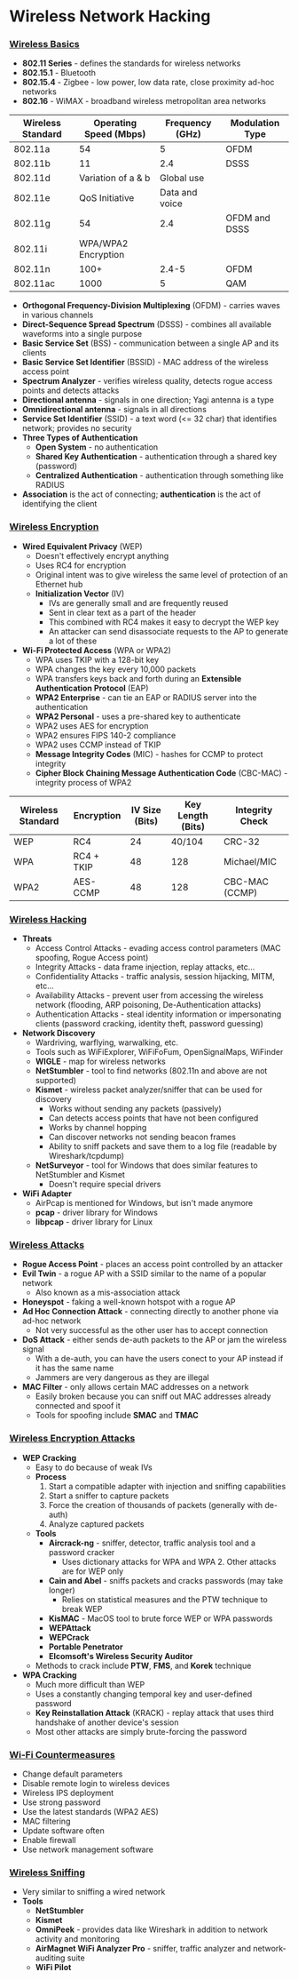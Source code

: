 # Wireless Network Hacking

### <u>Wireless Basics</u>

- **802.11 Series** - defines the standards for wireless networks
- **802.15.1** - Bluetooth
- **802.15.4** - Zigbee - low power, low data rate, close proximity ad-hoc networks
- **802.16** - WiMAX - broadband wireless metropolitan area networks

| Wireless Standard | Operating Speed (Mbps) | Frequency (GHz) | Modulation Type |
|-------------------|------------------------|-----------------|-----------------|
| 802.11a           | 54                     | 5               | OFDM            |
| 802.11b           | 11                     | 2.4             | DSSS            |
| 802.11d           | Variation of a & b     | Global use      |                 |
| 802.11e           | QoS Initiative         | Data and voice  |                 |
| 802.11g           | 54                     | 2.4             | OFDM and DSSS   |
| 802.11i           | WPA/WPA2 Encryption    |                 |                 |
| 802.11n           | 100+                   | 2.4-5           | OFDM            |
| 802.11ac          | 1000                   | 5               | QAM             |

- **Orthogonal Frequency-Division Multiplexing** (OFDM) - carries waves in various channels
- **Direct-Sequence Spread Spectrum** (DSSS) - combines all available waveforms into a single purpose
- **Basic Service Set** (BSS) - communication between a single AP and its clients
- **Basic Service Set Identifier** (BSSID) - MAC address of the wireless access point
- **Spectrum Analyzer** - verifies wireless quality, detects rogue access points and detects attacks
- **Directional antenna** - signals in one direction; Yagi antenna is a type
- **Omnidirectional antenna** - signals in all directions
- **Service Set Identifier** (SSID) - a text word (<= 32 char) that identifies network; provides no security
- **Three Types of Authentication**
  - **Open System** - no authentication
  - **Shared Key Authentication** - authentication through a shared key (password)
  - **Centralized Authentication** - authentication through something like RADIUS
- **Association** is the act of connecting; **authentication** is the act of identifying the client

### <u>Wireless Encryption</u>

- **Wired Equivalent Privacy** (WEP)
  - Doesn't effectively encrypt anything
  - Uses RC4 for encryption
  - Original intent was to give wireless the same level of protection of an Ethernet hub
  - **Initialization Vector** (IV)
  	- IVs are generally small and are frequently reused
  	- Sent in clear text as a part of the header
  	- This combined with RC4 makes it easy to decrypt the WEP key
  	- An attacker can send disassociate requests to the AP to generate a lot of these
- **Wi-Fi Protected Access** (WPA or WPA2)
  - WPA uses TKIP with a 128-bit key
  - WPA changes the key every 10,000 packets
  - WPA transfers keys back and forth during an **Extensible Authentication Protocol** (EAP)
  - **WPA2 Enterprise** - can tie an EAP or RADIUS server into the authentication
  - **WPA2 Personal** - uses a pre-shared key to authenticate
  - WPA2 uses AES for encryption
  - WPA2 ensures FIPS 140-2 compliance
  - WPA2 uses CCMP instead of TKIP
  - **Message Integrity Codes** (MIC) - hashes for CCMP to protect integrity
  - **Cipher Block Chaining Message Authentication Code** (CBC-MAC) - integrity process of WPA2

| Wireless Standard | Encryption | IV Size (Bits) | Key Length (Bits) | Integrity Check |
|-------------------|------------|----------------|-------------------|-----------------|
| WEP               | RC4        | 24             | 40/104            | CRC-32          |
| WPA               | RC4 + TKIP | 48             | 128               | Michael/MIC     |
| WPA2              | AES-CCMP   | 48             | 128               | CBC-MAC (CCMP)  |

### <u>Wireless Hacking</u>

- **Threats**
  - Access Control Attacks - evading access control parameters (MAC spoofing, Rogue Access point)
  - Integrity Attacks - data frame injection, replay attacks, etc...
  - Confidentiality Attacks - traffic analysis, session hijacking, MITM, etc...
  - Availability Attacks - prevent user from accessing the wireless network (flooding, ARP poisoning, De-Authentication attacks)
  - Authentication Attacks - steal identity information or impersonating clients (password cracking, identity theft, password guessing)
- **Network Discovery**
  - Wardriving, warflying, warwalking, etc.
  - Tools such as WiFiExplorer, WiFiFoFum, OpenSignalMaps, WiFinder
  - **WIGLE** - map for wireless networks
  - **NetStumbler** - tool to find networks (802.11n and above are not supported) 
  - **Kismet** - wireless packet analyzer/sniffer that can be used for discovery
  	- Works without sending any packets (passively)
  	- Can detects access points that have not been configured
  	- Works by channel hopping
  	- Can discover networks not sending beacon frames
  	- Ability to sniff packets and save them to  a log file (readable by Wireshark/tcpdump)
  - **NetSurveyor** - tool for Windows that does similar features to NetStumbler and Kismet
  	- Doesn't require special drivers
- **WiFi Adapter**
  - AirPcap is mentioned for Windows, but isn't made anymore
  - **pcap** - driver library for Windows
  - **libpcap** - driver library for Linux

### <u>Wireless Attacks</u>

- **Rogue Access Point** - places an access point controlled by an attacker
- **Evil Twin** - a rogue AP with a SSID similar to the name of a popular network
  - Also known as a mis-association attack
- **Honeyspot** - faking a well-known hotspot with a rogue AP
- **Ad Hoc Connection Attack** - connecting directly to another phone via ad-hoc network
  - Not very successful as the other user has to accept connection
- **DoS Attack** - either sends de-auth packets to the AP or jam the wireless signal
  - With a de-auth, you can have the users conect to your AP instead if it has the same name
  - Jammers are very dangerous as they are illegal
- **MAC Filter** - only allows certain MAC addresses on a network
  - Easily broken because you can sniff out MAC addresses already connected and spoof it
  - Tools for spoofing include **SMAC** and **TMAC**

### <u>Wireless Encryption Attacks</u>

- **WEP Cracking**
  - Easy to do because of weak IVs
  - **Process**
    1. Start a compatible adapter with injection and sniffing capabilities
    2. Start a sniffer to capture packets
    3. Force the creation of thousands of packets (generally with de-auth)
    4. Analyze captured packets
  - **Tools**
  	- **Aircrack-ng** - sniffer, detector, traffic analysis tool and a password cracker
  	  - Uses dictionary attacks for WPA and WPA 2.  Other attacks are  for WEP only
	- **Cain and Abel** - sniffs packets and cracks passwords (may take longer)
      - Relies on statistical measures and the PTW technique to break WEP
	- **KisMAC** - MacOS tool to brute force WEP or WPA passwords
	- **WEPAttack**
	- **WEPCrack**
	- **Portable Penetrator**
	- **Elcomsoft's Wireless Security Auditor**
  - Methods to crack include **PTW**, **FMS**, and **Korek** technique
- **WPA Cracking**
  - Much more difficult than WEP
  - Uses a constantly changing temporal key and user-defined password
  - **Key Reinstallation Attack** (KRACK) - replay attack that uses third handshake of another device's session
  - Most other attacks are simply brute-forcing the password

### <u>Wi-Fi Countermeasures</u>

- Change default parameters
- Disable remote login to wireless devices
- Wireless IPS deployment
- Use strong password
- Use the latest standards (WPA2 AES)
- MAC filtering
- Update software often
- Enable firewall
- Use network management software

### <u>Wireless Sniffing</u>

- Very similar to sniffing a wired network
- **Tools**
  - **NetStumbler**
  - **Kismet**
  - **OmniPeek** - provides data like Wireshark in addition to network activity and monitoring
  - **AirMagnet WiFi Analyzer Pro** - sniffer, traffic analyzer and network-auditing suite
  - **WiFi Pilot**
